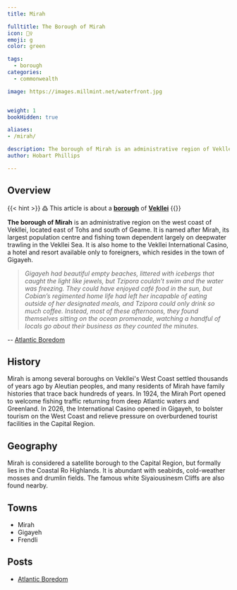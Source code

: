 ```yaml
---
title: Mirah

fulltitle: The Borough of Mirah
icon: 🤸‍♀️
emoji: g
color: green

tags: 
  - borough
categories:
  - commonwealth

image: https://images.millmint.net/waterfront.jpg


weight: 1
bookHidden: true

aliases:
- /mirah/

description: The borough of Mirah is an administrative region of Vekllei, a utopian country created by Hobart Phillips.
author: Hobart Phillips

---
```


## Overview

{{< hint >}}
߷ This article is about a [**borough**](/factbook/landscape/boroughs) of [**Vekllei**](/vekllei/)
{{</hint>}}

**The borough of Mirah** is an administrative region on the west coast of Vekllei, located east of Tohs and south of Geame. It is named after Mirah, its largest population centre and fishing town dependent largely on deepwater trawling in the Vekllei Sea. It is also home to the Vekllei International Casino, a hotel and resort available only to foreigners, which resides in the town of Gigayeh.

>*Gigayeh had beautiful empty beaches, littered with icebergs that caught the light like jewels, but Tzipora couldn’t swim and the water was freezing. They could have enjoyed café food in the sun, but Cobian’s regimented home life had left her incapable of eating outside of her designated meals, and Tzipora could only drink so much coffee. Instead, most of these afternoons, they found themselves sitting on the ocean promenade, watching a handful of locals go about their business as they counted the minutes.*

-- [Atlantic Boredom](/posts/2020-10-07-boredom/)

## History

Mirah is among several boroughs on Vekllei's West Coast settled thousands of years ago by Aleutian peoples, and many residents of Mirah have family histories that trace back hundreds of years. In 1924, the Mirah Port opened to welcome fishing traffic returning from deep Atlantic waters and Greenland. In 2026, the International Casino opened in Gigayeh, to bolster tourism on the West Coast and relieve pressure on overburdened tourist facilities in the Capital Region.

## Geography

Mirah is considered a satellite borough to the Capital Region, but formally lies in the Coastal Ro Highlands. It is abundant with seabirds, cold-weather mosses and drumlin fields. The famous white Siyaiousinesm Cliffs are also found nearby.

## Towns
- Mirah
- Gigayeh
- Frendli

## Posts
- [Atlantic Boredom](/posts/2020-10-07-boredom/)

